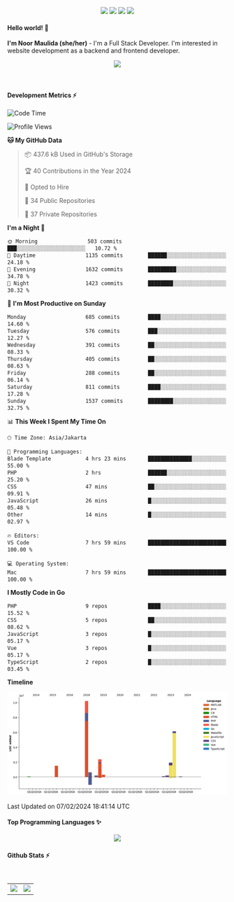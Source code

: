 <p align="center">
  <img src="https://dev.discordprofiles.me/badge/status/814439552055771206?simple=true">
  <img src="https://dev.discordprofiles.me/badge/playing/814439552055771206">
  <img src="https://dev.discordprofiles.me/badge/vscode/814439552055771206">
  <img src="https://dev.discordprofiles.me/badge/spotify/814439552055771206">
</p>

#### Hello world! 👋
**I'm Noor Maulida (she/her)** - I'm a Full Stack Developer. I'm interested in website development as a backend and frontend developer.

<p align="center">
  <img src="https://skillicons.dev/icons?i=go,php,laravel,nodejs,vue,express,ruby,mongodb,docker,aws,gcp" />
</p>
<br>

#### Development Metrics ⚡
<!--START_SECTION:waka-->
![Code Time](http://img.shields.io/badge/Code%20Time-357%20hrs%207%20mins-blue)

![Profile Views](http://img.shields.io/badge/Profile%20Views-0-blue)

**🐱 My GitHub Data** 

> 📦 437.6 kB Used in GitHub's Storage 
 > 
> 🏆 40 Contributions in the Year 2024
 > 
> 💼 Opted to Hire
 > 
> 📜 34 Public Repositories 
 > 
> 🔑 37 Private Repositories 
 > 
**I'm a Night 🦉** 

```text
🌞 Morning                503 commits         ███░░░░░░░░░░░░░░░░░░░░░░   10.72 % 
🌆 Daytime                1135 commits        ██████░░░░░░░░░░░░░░░░░░░   24.18 % 
🌃 Evening                1632 commits        █████████░░░░░░░░░░░░░░░░   34.78 % 
🌙 Night                  1423 commits        ████████░░░░░░░░░░░░░░░░░   30.32 % 
```
📅 **I'm Most Productive on Sunday** 

```text
Monday                   685 commits         ████░░░░░░░░░░░░░░░░░░░░░   14.60 % 
Tuesday                  576 commits         ███░░░░░░░░░░░░░░░░░░░░░░   12.27 % 
Wednesday                391 commits         ██░░░░░░░░░░░░░░░░░░░░░░░   08.33 % 
Thursday                 405 commits         ██░░░░░░░░░░░░░░░░░░░░░░░   08.63 % 
Friday                   288 commits         ██░░░░░░░░░░░░░░░░░░░░░░░   06.14 % 
Saturday                 811 commits         ████░░░░░░░░░░░░░░░░░░░░░   17.28 % 
Sunday                   1537 commits        ████████░░░░░░░░░░░░░░░░░   32.75 % 
```


📊 **This Week I Spent My Time On** 

```text
🕑︎ Time Zone: Asia/Jakarta

💬 Programming Languages: 
Blade Template           4 hrs 23 mins       ██████████████░░░░░░░░░░░   55.00 % 
PHP                      2 hrs               ██████░░░░░░░░░░░░░░░░░░░   25.20 % 
CSS                      47 mins             ██░░░░░░░░░░░░░░░░░░░░░░░   09.91 % 
JavaScript               26 mins             █░░░░░░░░░░░░░░░░░░░░░░░░   05.48 % 
Other                    14 mins             █░░░░░░░░░░░░░░░░░░░░░░░░   02.97 % 

🔥 Editors: 
VS Code                  7 hrs 59 mins       █████████████████████████   100.00 % 

💻 Operating System: 
Mac                      7 hrs 59 mins       █████████████████████████   100.00 % 
```

**I Mostly Code in Go** 

```text
PHP                      9 repos             ████░░░░░░░░░░░░░░░░░░░░░   15.52 % 
CSS                      5 repos             ██░░░░░░░░░░░░░░░░░░░░░░░   08.62 % 
JavaScript               3 repos             █░░░░░░░░░░░░░░░░░░░░░░░░   05.17 % 
Vue                      3 repos             █░░░░░░░░░░░░░░░░░░░░░░░░   05.17 % 
TypeScript               2 repos             █░░░░░░░░░░░░░░░░░░░░░░░░   03.45 % 
```



**Timeline**

![Lines of Code chart](https://raw.githubusercontent.com/noormaulida/noormaulida/main/assets/bar_graph.png)


 Last Updated on 07/02/2024 18:41:14 UTC
<!--END_SECTION:waka-->

#### Top Programming Languages ✨
<p align="center">
  <img src="https://api.githubtrends.io/user/svg/noormaulida/langs?time_range=one_year&include_private=true&compact=true&theme=dark" />
</p>

#### Github Stats ⚡
<p align="center">
  <table>
    <tr>
      <td>
        <img src="https://github-readme-streak-stats.herokuapp.com?user=noormaulida&theme=react&hide_border=true&mode=weekly" height="180" />
      </td>
      <td>
        <img src="https://github-readme-stats.vercel.app/api?username=noormaulida&theme=react&count_private=true&hide_border=true&line_height=20" height="180"/>
      </td>
    </tr>
</p>
<br>
